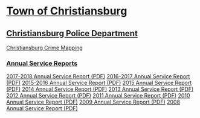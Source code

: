 # [Town of Christiansburg](https://www.christiansburg.org/)  


## [Christiansburg Police Department](https://www.christiansburg.org/107/Police)  
[Christiansburg Crime Mapping](https://www.crimemapping.com/map/va/christiansburg)  

### [Annual Service Reports](https://www.christiansburg.org/313/Annual-Service-Report)  
<a href="https://www.christiansburg.org/DocumentCenter/View/9193" aria-label="2017-2018 ">2017-2018 Annual Service Report (PDF)</a>
<a href="https://www.christiansburg.org/DocumentCenter/View/6962" aria-label="2016-2017 ">2016-2017 Annual Service Report (PDF)</a>
<a href="https://www.christiansburg.org/DocumentCenter/View/5953" aria-label="2015-2016 ">2015-2016 Annual Service Report (PDF)</a>
<a href="https://www.christiansburg.org/DocumentCenter/View/5392" aria-label="2015 ">2015 Annual Service Report (PDF)</a>
<a href="https://www.christiansburg.org/DocumentCenter/View/4583" aria-label="2014 ">2014 Annual Service Report (PDF)</a>
<a href="https://www.christiansburg.org/DocumentCenter/View/4582" aria-label="2013 ">2013 Annual Service Report (PDF)</a>
<a href="https://www.christiansburg.org/DocumentCenter/View/2263" title="2012 Annual Service Report" aria-label="2012 ">2012 Annual Service Report (PDF)</a>
<a href="/DocumentView.aspx?DID=1148" title="2011 Annual Service Report" aria-label="2011 ">2011 Annual Service Report (PDF)</a>
<a href="/DocumentView.aspx?DID=1147" title="2010 Annual Service Report" aria-label="2010 ">2010 Annual Service Report (PDF)</a>
<a href="/DocumentView.aspx?DID=347" title="2009 Annual Service Report" aria-label="2009 ">2009 Annual Service Report (PDF)</a>
<a href="/DocumentView.asp?DID=137" title="2008 Annual Service Report" aria-label="2008 ">2008 Annual Service Report (PDF)</a>